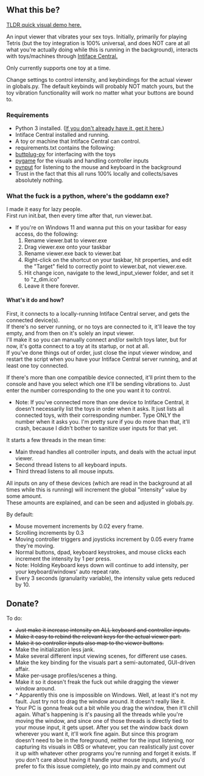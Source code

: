 ## What this be?
[TLDR quick visual demo here.](https://www.youtube.com/watch?v=iBZ0fyBmsrA)

An input viewer that vibrates your sex toys. Initially, primarily for playing Tetris (but the toy integration is 100% universal, and does NOT care at all what you're actually doing while this is running in the background), interacts with toys/machines through [Intiface Central.](https://intiface.com/central/)

Only currently supports one toy at a time.  

Change settings to control intensity, and keybindings for the actual viewer in globals.py.
The default keybinds will probably NOT match yours, but the toy vibration functionality will work no matter what your buttons are bound to.

### Requirements
* Python 3 installed. ([If you don't already have it, get it here.](https://www.python.org/downloads/))  
* Intiface Central installed and running.  
* A toy or machine that Intiface Central can control.  
* requirements.txt contains the following:  
 * [buttplug-py](https://github.com/Siege-Wizard/buttplug-py/tree/main) for interfacing with the toys  
 * [pygame](https://www.pygame.org/docs/ref/pygame.html) for the visuals and handling controller inputs  
 * [pynput](https://pypi.org/project/pynput/) for listening to the mouse and keyboard in the background  
* Trust in the fact that this all runs 100% locally and collects/saves absolutely nothing.  

### What the fuck is a python, where's the goddamn exe?
I made it easy for lazy people.  
First run init.bat, then every time after that, run viewer.bat.  
* If you're on Windows 11 and wanna put this on your taskbar for easy access, do the following:
    1. Rename viewer.bat to viewer.exe  
    2. Drag viewer.exe onto your taskbar  
    3. Rename viewer.exe back to viewer.bat  
    4. Right-click on the shortcut on your taskbar, hit properties, and edit the "Target" field to correctly point to viewer.bat, not viewer.exe.
    5. Hit change icon, navigate to the lewd_input_viewer folder, and set it to "z_dim.ico"
    6. Leave it there forever.

#### What's it do and how?
First, it connects to a locally-running Intiface Central server, and gets the connected device(s).  
If there's no server running, or no toys are connected to it, it'll leave the toy empty, and from then on it's solely an input viewer.  
I'll make it so you can manually connect and/or switch toys later, but for now, it's gotta connect to a toy at its startup, or not at all.  
If you've done things out of order, just close the input viewer window, and restart the script when you have your Intiface Central server running, and at least one toy connected.

If there's more than one compatible device connected, it'll print them to the console and have you select which one it'll be sending vibrations to.
Just enter the number corresponding to the one you want it to control.  
* Note: If you've connected more than one device to Intiface Central, it doesn't necessarily list the toys in order when it asks. It just lists all connected toys, with their corresponding number. Type ONLY the number when it asks you. I'm pretty sure if you do more than that, it'll crash, because I didn't bother to sanitize user inputs for that yet.

It starts a few threads in the mean time:
* Main thread handles all controller inputs, and deals with the actual input viewer.
* Second thread listens to all keyboard inputs.
* Third thread listens to all mouse inputs.

All inputs on any of these devices (which are read in the background at all times while this is running) will increment the global "intensity" value by some amount.  
These amounts are explained, and can be seen and adjusted in globals.py.

By default:  
* Mouse movement increments by 0.02 every frame.
* Scrolling increments by 0.3
* Moving controller triggers and joysticks increment by 0.05 every frame they're moving.
* Normal buttons, dpad, keyboard keystrokes, and mouse clicks each increment the intensity by 1 per press.  
*    Note: Holding Keyboard keys down will continue to add intensity, per your keyboard/windows' auto repeat rate.
* Every 3 seconds (granularity variable), the intensity value gets reduced by 10.

## Donate?


To do:  
* ~~Just make it increase intensity on ALL keyboard and controller inputs.~~  
* ~~Make it easy to rebind the relevant keys for the actual viewer part.~~  
* ~~Make it so controller inputs also map to the viewer buttons.~~  
* Make the initialization less jank.  
* Make several different input viewing scenes, for different use cases.
* Make the key binding for the visuals part a semi-automated, GUI-driven affair.
* Make per-usage profiles/scenes a thing.
* Make it so it doesn't freak the fuck out while dragging the viewer window around.
* ^ Apparently this one is impossible on Windows. Well, at least it's not my fault. Just try not to drag the window around. It doesn't really like it.
 * Your PC is gonna freak out a bit while you drag the window, then it'll chill again. What's happening is it's pausing all the threads while you're moving the window, and since one of those threads is directly tied to your mouse input, it gets upset. After you set the window back down wherever you want it, it'll work fine again. But since this program doesn't need to be in the foreground, neither for the input listening, nor capturing its visuals in OBS or whatever, you can realistically just cover it up with whatever other programs you're running and forget it exists. If you don't care about having it handle your mouse inputs, and you'd prefer to fix this issue completely, go into main.py and comment out